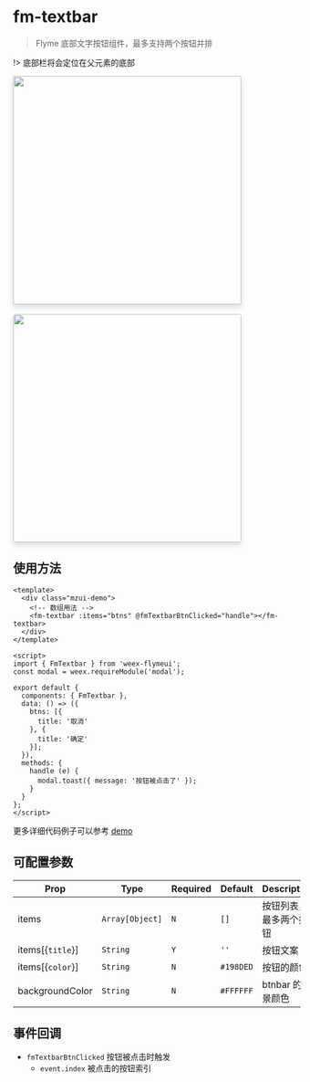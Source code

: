# fm-textbar

> Flyme 底部文字按钮组件，最多支持两个按钮并排

!> 底部栏将会定位在父元素的底部

<img src="http://image.res.meizu.com/image/flyme-icon/0c4a48c5c46b4a06baa30382a70f50a1z" width=400 style="box-shadow: 0 5px 10px 0 #d9dce3; order-radius: 4px;" />
<br></br>
<img src="http://image.res.meizu.com/image/flyme-icon/c16481053f7f4ad1adca32480a678368z" width=400 style="box-shadow: 0 5px 10px 0 #d9dce3; border-radius: 4px;" />

## 使用方法

```vue
<template>
  <div class="mzui-demo">
    <!-- 数组用法 -->
    <fm-textbar :items="btns" @fmTextbarBtnClicked="handle"></fm-textbar>
  </div>
</template>

<script>
import { FmTextbar } from 'weex-flymeui';
const modal = weex.requireModule('modal');

export default {
  components: { FmTextbar },
  data: () => ({
    btns: [{
      title: '取消'
    }, {
      title: '确定'
    }];
  }),
  methods: {
    handle (e) {
      modal.toast({ message: '按钮被点击了' });
    }
  }
};
</script>
```

更多详细代码例子可以参考 [demo](https://github.com/FlymeApps/weex-flymeui/blob/master/example/component/textbar/index.vue)

## 可配置参数
| Prop | Type | Required | Default | Description |
|-------------|------------|--------|-----|-----|
| items | `Array[Object]` |`N`| `[]` | 按钮列表，最多两个按钮 |
| items[{`title`}] | `String` |`Y`| `''` | 按钮文案 |
| items[{`color`}] | `String` |`N`| `#198DED` | 按钮的颜色 |
| backgroundColor | `String` |`N`| `#FFFFFF` | btnbar 的背景颜色 |

## 事件回调

- `fmTextbarBtnClicked` 按钮被点击时触发
    - `event.index` 被点击的按钮索引
